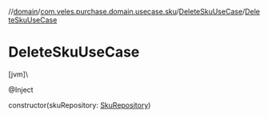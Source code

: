 //[domain](../../../index.md)/[com.veles.purchase.domain.usecase.sku](../index.md)/[DeleteSkuUseCase](index.md)/[DeleteSkuUseCase](-delete-sku-use-case.md)

# DeleteSkuUseCase

[jvm]\

@Inject

constructor(skuRepository: [SkuRepository](../../com.veles.purchase.domain.repository.sku/-sku-repository/index.md))
